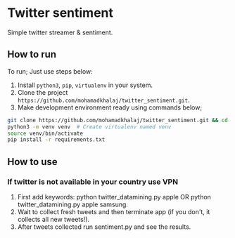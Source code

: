 # Twitter sentiment
Simple twitter streamer & sentiment.

## How to run

To run; Just use steps below:

1. Install `python3`, `pip`, `virtualenv` in your system.
2. Clone the project `https://github.com/mohamadkhalaj/twitter_sentiment.git`.
3. Make development environment ready using commands below;

  ```bash
  git clone https://github.com/mohamadkhalaj/twitter_sentiment.git && cd twitter_sentiment
  python3 -m venv venv  # Create virtualenv named venv
  source venv/bin/activate
  pip install -r requirements.txt
  ```
## How to use
### If twitter is not available in your country use VPN
1. First add keywords: python twitter_datamining.py apple OR python twitter_datamining.py apple samsung.
2. Wait to collect fresh tweets and then terminate app (if you don't, it collects all new tweets!).
3. After tweets collected run sentiment.py and see the results.
